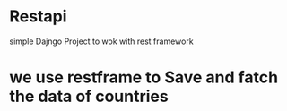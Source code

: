 # Restapi
simple Dajngo Project to wok with rest framework



# we use restframe to Save and fatch the data of countries 
